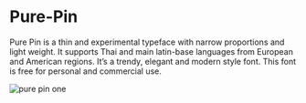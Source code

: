 # Pure-Pin

Pure Pin is a thin and experimental typeface with narrow proportions and light weight. It supports Thai and main latin-base languages from European and American regions. It’s a trendy, elegant and modern style font. This font is free for personal and commercial use. 

![pure pin one](https://user-images.githubusercontent.com/121497719/209809950-4da2e950-cb45-4993-a03f-0d3f7237dbf7.jpg)

